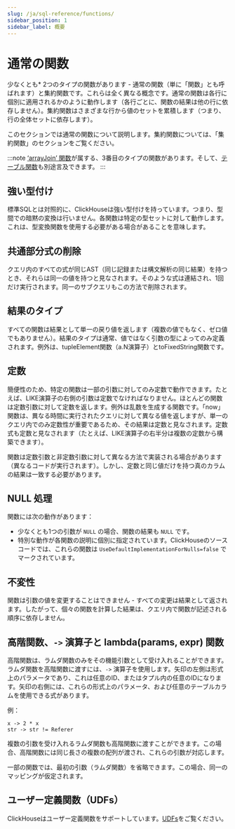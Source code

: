 ```yaml
---
slug: /ja/sql-reference/functions/
sidebar_position: 1
sidebar_label: 概要
---
```


# 通常の関数

少なくとも\* 2つのタイプの関数があります - 通常の関数（単に「関数」とも呼ばれます）と集約関数です。これらは全く異なる概念です。通常の関数は各行に個別に適用されるかのように動作します（各行ごとに、関数の結果は他の行に依存しません）。集約関数はさまざまな行から値のセットを累積します（つまり、行の全体セットに依存します）。

このセクションでは通常の関数について説明します。集約関数については、「集約関数」のセクションをご覧ください。

:::note 
[‘arrayJoin’ 関数](../functions/array-join.md)が属する、3番目のタイプの関数があります。そして、[テーブル関数](../table-functions/index.md)も別途言及できます。
:::

## 強い型付け

標準SQLとは対照的に、ClickHouseは強い型付けを持っています。つまり、型間での暗黙の変換は行いません。各関数は特定の型セットに対して動作します。これは、型変換関数を使用する必要がある場合があることを意味します。

## 共通部分式の削除

クエリ内のすべての式が同じAST（同じ記録または構文解析の同じ結果）を持つとき、それらは同一の値を持つと見なされます。そのような式は連結され、1回だけ実行されます。同一のサブクエリもこの方法で削除されます。

## 結果のタイプ

すべての関数は結果として単一の戻り値を返します（複数の値でもなく、ゼロ値でもありません）。結果のタイプは通常、値ではなく引数の型によってのみ定義されます。例外は、tupleElement関数（a.N演算子）とtoFixedString関数です。

## 定数

簡便性のため、特定の関数は一部の引数に対してのみ定数で動作できます。たとえば、LIKE演算子の右側の引数は定数でなければなりません。ほとんどの関数は定数引数に対して定数を返します。例外は乱数を生成する関数です。「now」関数は、異なる時間に実行されたクエリに対して異なる値を返しますが、単一のクエリ内でのみ定数性が重要であるため、その結果は定数と見なされます。定数式も定数と見なされます（たとえば、LIKE演算子の右半分は複数の定数から構築できます）。

関数は定数引数と非定数引数に対して異なる方法で実装される場合があります（異なるコードが実行されます）。しかし、定数と同じ値だけを持つ真のカラムの結果は一致する必要があります。

## NULL 処理

関数には次の動作があります：

- 少なくとも1つの引数が `NULL` の場合、関数の結果も `NULL` です。
- 特別な動作が各関数の説明に個別に指定されています。ClickHouseのソースコードでは、これらの関数は `UseDefaultImplementationForNulls=false` でマークされています。

## 不変性

関数は引数の値を変更することはできません - すべての変更は結果として返されます。したがって、個々の関数を計算した結果は、クエリ内で関数が記述される順序に依存しません。

## 高階関数、`->` 演算子と lambda(params, expr) 関数

高階関数は、ラムダ関数のみをその機能引数として受け入れることができます。ラムダ関数を高階関数に渡すには、`->` 演算子を使用します。矢印の左側は形式上のパラメータであり、これは任意のID、またはタプル内の任意のIDになります。矢印の右側には、これらの形式上のパラメータ、および任意のテーブルカラムを使用できる式があります。

例：

```
x -> 2 * x
str -> str != Referer
```

複数の引数を受け入れるラムダ関数も高階関数に渡すことができます。この場合、高階関数には同じ長さの複数の配列が渡され、これらの引数が対応します。

一部の関数では、最初の引数（ラムダ関数）を省略できます。この場合、同一のマッピングが仮定されます。

## ユーザー定義関数（UDFs）

ClickHouseはユーザー定義関数をサポートしています。[UDFs](../functions/udf.md)をご覧ください。
